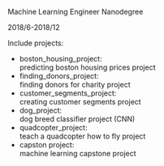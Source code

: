 Machine Learning Engineer Nanodegree

2018/6-2018/12

Include projects:  
* boston_housing_project:   
predicting boston housing prices project  
* finding_donors_project:   
finding donors for charity project  
* customer_segments_project:  
creating customer segments project   
* dog_project:  
dog breed classifier project (CNN)  
* quadcopter_project:  
teach a quadcopter how to fly project   
* capston project:  
machine learning capstone project 
